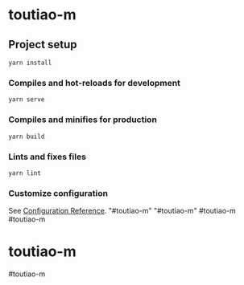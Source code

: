 # toutiao-m

## Project setup
```
yarn install
```

### Compiles and hot-reloads for development
```
yarn serve
```

### Compiles and minifies for production
```
yarn build
```

### Lints and fixes files
```
yarn lint
```

### Customize configuration
See [Configuration Reference](https://cli.vuejs.org/config/).
"#toutiao-m" 
"#toutiao-m" 
#toutiao-m
#toutiao-m
# toutiao-m
#toutiao-m
